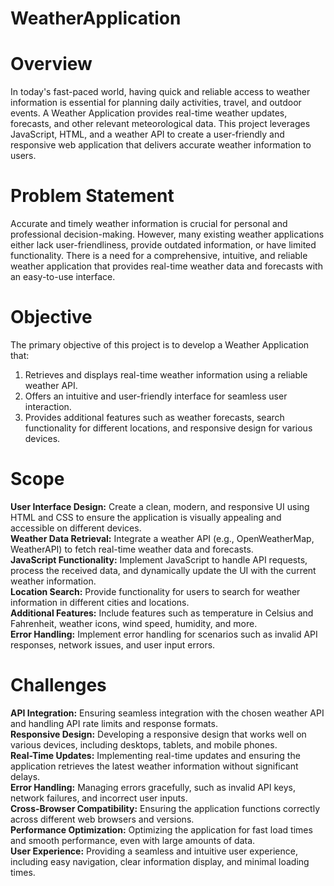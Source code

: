 # WeatherApplication
# Overview
In today's fast-paced world, having quick and reliable access to weather information is essential for planning daily activities, travel, and outdoor events. A Weather Application provides real-time weather updates, forecasts, and other relevant meteorological data. This project leverages JavaScript, HTML, and a weather API to create a user-friendly and responsive web application that delivers accurate weather information to users.
# Problem Statement
Accurate and timely weather information is crucial for personal and professional decision-making. However, many existing weather applications either lack user-friendliness, provide outdated information, or have limited functionality. There is a need for a comprehensive, intuitive, and reliable weather application that provides real-time weather data and forecasts with an easy-to-use interface.
# Objective
The primary objective of this project is to develop a Weather Application that:

1. Retrieves and displays real-time weather information using a reliable weather API.
2. Offers an intuitive and user-friendly interface for seamless user interaction.
3. Provides additional features such as weather forecasts, search functionality for different locations, and responsive design for various devices.
# Scope
<b>User Interface Design:</b> Create a clean, modern, and responsive UI using HTML and CSS to ensure the application is visually appealing and accessible on different devices.<br>
<b>Weather Data Retrieval:</b> Integrate a weather API (e.g., OpenWeatherMap, WeatherAPI) to fetch real-time weather data and forecasts.<br>
<b>JavaScript Functionality:</b> Implement JavaScript to handle API requests, process the received data, and dynamically update the UI with the current weather information.<br>
<b>Location Search:</b> Provide functionality for users to search for weather information in different cities and locations.<br>
<b>Additional Features:</b> Include features such as temperature in Celsius and Fahrenheit, weather icons, wind speed, humidity, and more.<br>
<b>Error Handling:</b> Implement error handling for scenarios such as invalid API responses, network issues, and user input errors.<br>
# Challenges
<b>API Integration:</b> Ensuring seamless integration with the chosen weather API and handling API rate limits and response formats.<br>
<b>Responsive Design:</b> Developing a responsive design that works well on various devices, including desktops, tablets, and mobile phones.<br>
<b>Real-Time Updates:</b> Implementing real-time updates and ensuring the application retrieves the latest weather information without significant delays.<br>
<b>Error Handling:</b> Managing errors gracefully, such as invalid API keys, network failures, and incorrect user inputs.<br>
<b>Cross-Browser Compatibility:</b> Ensuring the application functions correctly across different web browsers and versions.<br>
<b>Performance Optimization:</b> Optimizing the application for fast load times and smooth performance, even with large amounts of data.<br>
<b>User Experience:</b> Providing a seamless and intuitive user experience, including easy navigation, clear information display, and minimal loading times.<br>
